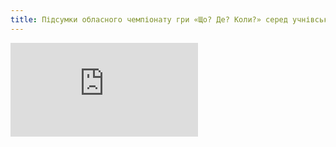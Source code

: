 ```yaml
---
title: Підсумки обласного чемпіонату гри «Що? Де? Коли?» серед учнівських команд
---
```


<embed src="https://docs.google.com/document/d/e/2PACX-1vQKG5CD9qaMlaB0jMHsnRECxQrlK5zJOa-anMRg74-Qfalp-81OwOaYANj5y8RSvcUnk90ne2aytaLo/pub?embedded=true" />

